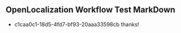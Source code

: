 ## OpenLocalization Workflow Test MarkDown
* c1caa0c1-18d5-4fd7-bf93-20aaa33598cb 
thanks!<!--HONumber=Mar16_HO3-->
